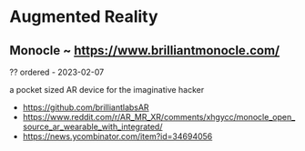# Augmented Reality

## Monocle ~ https://www.brilliantmonocle.com/

?? ordered - 2023-02-07

a  pocket sized AR device for the imaginative hacker

* https://github.com/brilliantlabsAR
* https://www.reddit.com/r/AR_MR_XR/comments/xhgycc/monocle_open_source_ar_wearable_with_integrated/
* https://news.ycombinator.com/item?id=34694056
